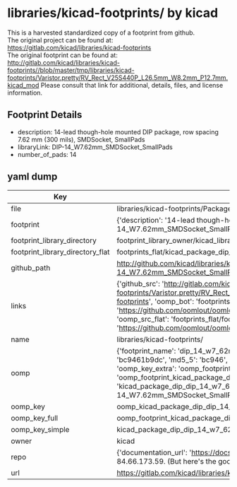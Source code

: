 # libraries/kicad-footprints/ by kicad  
This is a harvested standardized copy of a footprint from github.  
The original project can be found at:  
https://gitlab.com/kicad/libraries/kicad-footprints  
The original footprint can be found at:
http://gitlab.com/kicad/libraries/kicad-footprints//blob/master/tmp/libraries/kicad-footprints/Varistor.pretty/RV_Rect_V25S440P_L26.5mm_W8.2mm_P12.7mm.kicad_mod
Please consult that link for additional, details, files, and license information.  
## Footprint Details
* description: 14-lead though-hole mounted DIP package, row spacing 7.62 mm (300 mils), SMDSocket, SmallPads  
* libraryLink: DIP-14_W7.62mm_SMDSocket_SmallPads  
* number_of_pads: 14  
## yaml dump  
| Key | Value |  
| --- | --- |  
| file | libraries/kicad-footprints/Package_DIP.pretty/DIP-14_W7.62mm_SMDSocket_SmallPads.kicad_mod |  
| footprint | {'description': '14-lead though-hole mounted DIP package, row spacing 7.62 mm (300 mils), SMDSocket, SmallPads', 'libraryLink': 'DIP-14_W7.62mm_SMDSocket_SmallPads', 'number_of_pads': 14} |  
| footprint_library_directory | footprint_library_owner/kicad_libraries/kicad-footprints/ |  
| footprint_library_directory_flat | footprints_flat/kicad_package_dip_dip_14_w7_62mm_smdsocket_smallpads/working |  
| github_path | http://github.com/kicad/libraries/kicad-footprints//blob/master/tmp/libraries/kicad-footprints/Package_DIP.pretty/DIP-14_W7.62mm_SMDSocket_SmallPads.kicad_mod |  
| links | {'github_src': 'http://gitlab.com/kicad/libraries/kicad-footprints//blob/master/tmp/libraries/kicad-footprints/Varistor.pretty/RV_Rect_V25S440P_L26.5mm_W8.2mm_P12.7mm.kicad_mod', 'github_src_repo': 'https://gitlab.com/kicad/libraries/kicad-footprints', 'oomp_bot': 'footprints/kicad_package_dip_dip_14_w7_62mm_smdsocket_smallpads/working', 'oomp_bot_github': 'https://github.com/oomlout/oomlout_oomp_footprint_bot/tree/main/footprints/kicad_package_dip_dip_14_w7_62mm_smdsocket_smallpads/working', 'oomp_src_flat': 'footprints_flat/footprints_flat/kicad_package_dip_dip_14_w7_62mm_smdsocket_smallpads/working', 'oomp_src_flat_github': 'https://github.com/oomlout/oomlout_oomp_footprint_src/tree/main/footprints_flat/kicad_package_dip_dip_14_w7_62mm_smdsocket_smallpads/working'} |  
| name | libraries/kicad-footprints/ |  
| oomp | {'footprint_name': 'dip_14_w7_62mm_smdsocket_smallpads', 'library_name': 'package_dip', 'md5': 'bc9461b9dc3ea4078174f68b92a35f36', 'md5_10': 'bc9461b9dc', 'md5_5': 'bc946', 'md5_6': 'bc9461', 'oomp_key': 'oomp_kicad_package_dip_dip_14_w7_62mm_smdsocket_smallpads', 'oomp_key_extra': 'oomp_footprint_kicad_package_dip_dip_14_w7_62mm_smdsocket_smallpads', 'oomp_key_full': 'oomp_footprint_kicad_package_dip_dip_14_w7_62mm_smdsocket_smallpads_bc9461', 'oomp_key_simple': 'kicad_package_dip_dip_14_w7_62mm_smdsocket_smallpads', 'original_filename': 'libraries/kicad-footprints/Package_DIP.pretty/DIP-14_W7.62mm_SMDSocket_SmallPads.kicad_mod', 'owner_name': 'kicad'} |  
| oomp_key | oomp_kicad_package_dip_dip_14_w7_62mm_smdsocket_smallpads |  
| oomp_key_full | oomp_footprint_kicad_package_dip_dip_14_w7_62mm_smdsocket_smallpads |  
| oomp_key_simple | kicad_package_dip_dip_14_w7_62mm_smdsocket_smallpads |  
| owner | kicad |  
| repo | {'documentation_url': 'https://docs.github.com/rest/overview/resources-in-the-rest-api#rate-limiting', 'message': "API rate limit exceeded for 84.66.173.59. (But here's the good news: Authenticated requests get a higher rate limit. Check out the documentation for more details.)"} |  
| url | https://gitlab.com/kicad/libraries/kicad-footprints |  

